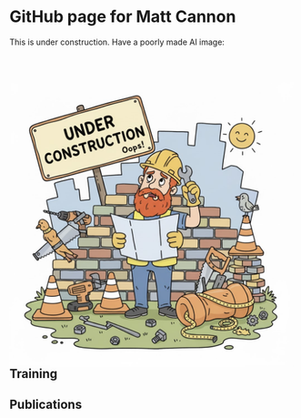 # GitHub page for Matt Cannon

This is under construction. Have a poorly made AI image:

<br/><br/>

<img align="left" src="under_construction.jpg" alt="just, what?" width="500" height="500"/>

<br/><br/>


## Training

## Publications

